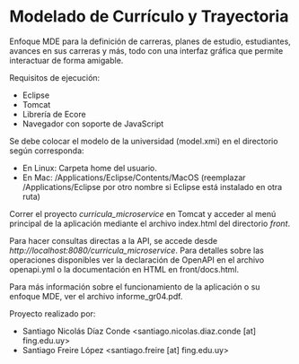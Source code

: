 # Modelado de Currículo y Trayectoria

Enfoque MDE para la definición de carreras, planes de estudio, estudiantes, avances en sus carreras y más, todo con una interfaz gráfica que permite interactuar de forma amigable.

Requisitos de ejecución:
- Eclipse
- Tomcat
- Librería de Ecore
- Navegador con soporte de JavaScript

Se debe colocar el modelo de la universidad (model.xmi) en el directorio según corresponda:
- En Linux: Carpeta home del usuario.
- En Mac: /Applications/Eclipse/Contents/MacOS (reemplazar /Applications/Eclipse por otro nombre si Eclipse está instalado en otra ruta)


Correr el proyecto _curricula_microservice_ en Tomcat y acceder al menú principal de la aplicación mediante el archivo index.html del directorio _front_.

Para hacer consultas directas a la API, se accede desde _http://localhost:8080/curricula_microservice_. Para detalles sobre las operaciones disponibles ver la declaración de OpenAPI en el archivo openapi.yml o la documentación en HTML en front/docs.html.


Para más información sobre el funcionamiento de la aplicación o su enfoque MDE, ver el archivo informe_gr04.pdf.

Proyecto realizado por:
- Santiago Nicolás Díaz Conde <santiago.nicolas.diaz.conde [at] fing.edu.uy>
- Santiago Freire López <santiago.freire [at] fing.edu.uy>
